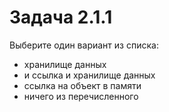 # Задача 2.1.1

Выберите один вариант из списка:

- хранилище данных
- и ссылка и хранилище данных
- ссылка на объект в памяти
- ничего из перечисленного
